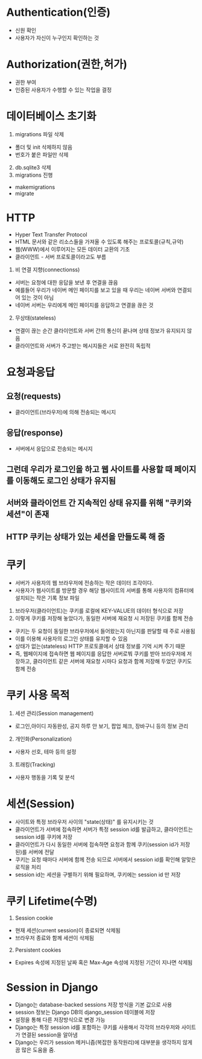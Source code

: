 # Authentication(인증)
- 신원 확인
- 사용자가 자신이 누구인지 확인하는 것
# Authorization(권한,허가)
- 권한 부여
- 인증된 사용자가 수행할 수 있는 작업을 결정

# 데이터베이스 초기화
1. migrations 파일 삭제
- 폴더 및 init 삭제하지 않음
- 번호가 붙은 파일만 삭제
2. db.sqlite3 삭제
3. migrations 진행
- makemigrations
- migrate

# HTTP
- Hyper Text Transfer Protocol
- HTML 문서와 같은 리소스들을 가져올 수 있도록 해주는 프로토콜(규칙,규약)
- 웹(WWW)에서 이루어지는 모든 데이터 교환의 기초
- 클라이언트 - 서버 프로토콜이라고도 부름
1. 비 연결 지향(connectionss)
- 서버는 요청에 대한 응답을 보낸 후 연결을 끊음
- 예를들어 우리가 네이버 메인 페이지를 보고 있을 때 우리는 네이버 서버와 연결되어 있는 것이 아님
- 네이버 서버는 우리에게 메인 페이지를 응답하고 연결을 끊은 것
2. 무상태(stateless)
- 연결이 끊는 순간 클라이언트와 서버 간의 통신이 끝나며 상태 정보가 유지되지 않음
- 클라이언트와 서버가 주고받는 메시지들은 서로 완전히 독립적
# 요청과응답
## 요청(requests)
- 클라이언트(브라우저)에 의해 전송되는 메시지
## 응답(response)
- 서버에서 응답으로 전송되는 메시지

## 그런데 우리가 로그인을 하고 웹 사이트를 사용할 때 페이지를 이동해도 로그인 상태가 유지됨
## 서버와 클라이언트 간 지속적인 상태 유지를 위해 "쿠키와 세션"이 존재
## HTTP 쿠키는 상태가 있는 세션을 만들도록 해 줌
# 쿠키
- 서버가 사용자의 웹 브라우저에 전송하는 작은 데이터 조각이다.
- 사용자가 웹사이트를 방문할 경우 해당 웹사이트의 서버를 통해 사용자의 컴퓨터에 설치되는 작은 기록 정보 파일
1. 브라우저(클라이언트)는 쿠키를 로컬에 KEY-VALUE의 데이터 형식으로 저장
2. 이렇게 쿠키를 저장해 놓았다가, 동일한 서버에 재요청 시 저장된 쿠키를 함께 전송
- 쿠키는 두 요청이 동일한 브라우저에서 들어왔는지 아닌지를 판달할 때 주로 사용됨
- 이를 이용해 사용자의 로그인 상태를 유지할 수 있음
- 상태가 없는(stateless) HTTP 프로토콜에서 상태 정보를 기억 시켜 주기 때문
- 즉, 웹페이지에 접속하면 웹 페이지를 응답한 서버로붜 쿠키를 받아 브라우저에 저장하고, 클라이언트 같은 서버에 재요청 시마다 요청과 함께 저장해 두었던 쿠키도 함께 전송

# 쿠키 사용 목적
1. 세션 관리(Session management)
- 로그인,아이디 자동완성, 공지 하루 안 보기, 팝업 체크, 장바구니 등의 정보 관리
2. 개인화(Personalization)
- 사용자 선호, 테마 등의 설정
3. 트래킹(Tracking)
- 사용자 행동을 기록 및 분석

# 세션(Session)
- 사이트와 특정 브라우저 사이의 "state(상태)" 를 유지시키는 것
- 클라이언트가 서버에 접속하면 서버가 특정 session id를 발급하고, 클라이언트는 session id를 쿠키에 저장
- 클라이언트가 다시 동일한 서버에 접속하면 요청과 함께 쿠키(session id가 저장된)를 서버에 전달
- 쿠키는 요청 때마다 서버에 함께 전송 되므로 서버에서 session id를 확인해 알맞은 로직을 처리
- session id는 세션을 구별하기 위해 필요하며, 쿠키에는 session id 만 저장

# 쿠키 Lifetime(수명)
1. Session cookie
- 현재 세션(current session)이 종료되면 삭제됨
- 브라우저 종료와 함께 세션이 삭제됨
2. Persistent cookies
- Expires 속성에 지정된 날짜 혹은 Max-Age 속성에 지정된 기간이 지나면 삭제됨

# Session in Django
- Django는 database-backed sessions 저장 방식을 기본 값으로 사용
- session 정보는 Django DB의 django_session 테이블에 저장
- 설정을 통해 다른 저장방식으로 변경 가능
- Django는 특정 session id를 포함하는 쿠키를 사용해서 각각의 브라우저와 사이트가 연결된 session을 알아냄
- Django는 우리가 session 메커니즘(복잡한 동작원리)에 대부분을 생각하지 않게끔 많은 도움을 줌.
